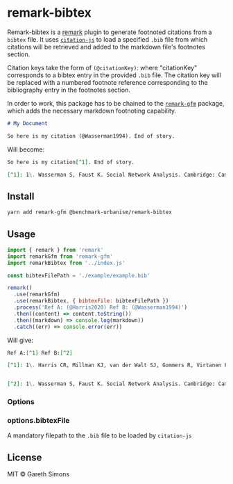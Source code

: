 # remark-bibtex

Remark-bibtex is a [remark](https://github.com/wooorm/remark) plugin to generate footnoted citations from a `bibtex` file. It uses [`citation-js`](https://github.com/citation-js/citation-js) to load a specified `.bib` file from which citations will be retrieved and added to the markdown file's footnotes section.

Citation keys take the form of `(@citationKey)`: where "citationKey" corresponds to a bibtex entry in the provided `.bib` file. The citation key will be replaced with a numbered footnote reference corresponding to the bibliography entry in the footnotes section.

In order to work, this package has to be chained to the [`remark-gfm`](https://github.com/remarkjs/remark-gfm) package, which adds the necessary markdown footnoting capability.

```md
# My Document

So here is my citation (@Wasserman1994). End of story.
```

Will become:

```md
So here is my citation[^1]. End of story.

[^1]: 1\. Wasserman S, Faust K. Social Network Analysis. Cambridge: Cambridge University Press; 1994.
```

## Install

```sh
yarn add remark-gfm @benchmark-urbanism/remark-bibtex
```

## Usage

```js
import { remark } from 'remark'
import remarkGfm from 'remark-gfm'
import remarkBibtex from '../index.js'

const bibtexFilePath = './example/example.bib'

remark()
  .use(remarkGfm)
  .use(remarkBibtex, { bibtexFile: bibtexFilePath })
  .process('Ref A: (@Harris2020) Ref B: (@Wasserman1994)')
  .then((content) => content.toString())
  .then((markdown) => console.log(markdown))
  .catch((err) => console.error(err))

```

Will give:

```md
Ref A:[^1] Ref B:[^2]

[^1]: 1\. Harris CR, Millman KJ, van der Walt SJ, Gommers R, Virtanen P, Cournapeau D, et al. Array programming with NumPy. Nature \[Internet]. 2020 Sep;585(7825):357–62. Available from: http\://www\.nature.com/articles/s41586-020-2649-2


[^2]: 1\. Wasserman S, Faust K. Social Network Analysis. Cambridge: Cambridge University Press; 1994.&#x20;
```

### Options

### options.bibtexFile

A mandatory filepath to the `.bib` file to be loaded by `citation-js`

## License

MIT © Gareth Simons
